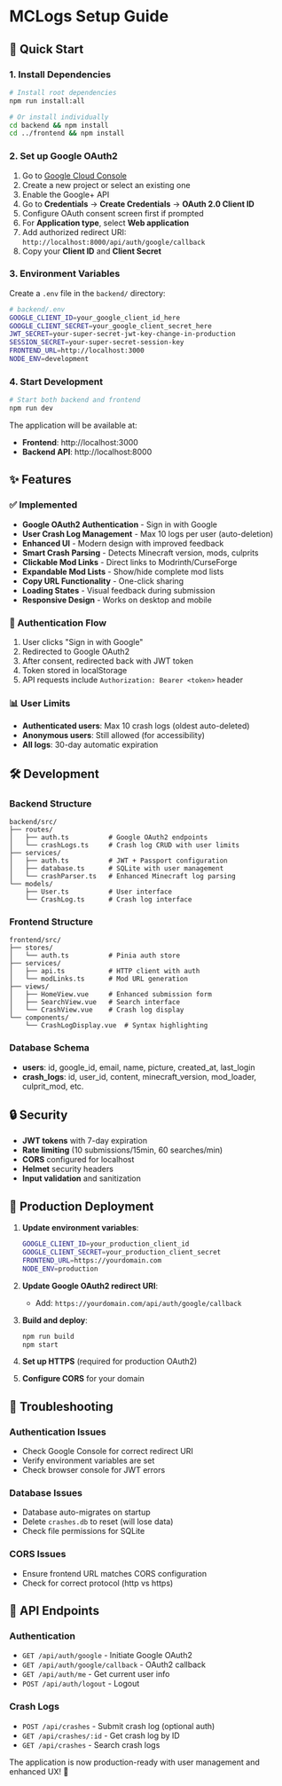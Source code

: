 # MCLogs Setup Guide

## 🚀 Quick Start

### 1. Install Dependencies

```bash
# Install root dependencies
npm run install:all

# Or install individually
cd backend && npm install
cd ../frontend && npm install
```

### 2. Set up Google OAuth2

1. Go to [Google Cloud Console](https://console.cloud.google.com/)
2. Create a new project or select an existing one
3. Enable the Google+ API
4. Go to **Credentials** → **Create Credentials** → **OAuth 2.0 Client ID**
5. Configure OAuth consent screen first if prompted
6. For **Application type**, select **Web application**
7. Add authorized redirect URI: `http://localhost:8000/api/auth/google/callback`
8. Copy your **Client ID** and **Client Secret**

### 3. Environment Variables

Create a `.env` file in the `backend/` directory:

```bash
# backend/.env
GOOGLE_CLIENT_ID=your_google_client_id_here
GOOGLE_CLIENT_SECRET=your_google_client_secret_here
JWT_SECRET=your-super-secret-jwt-key-change-in-production
SESSION_SECRET=your-super-secret-session-key
FRONTEND_URL=http://localhost:3000
NODE_ENV=development
```

### 4. Start Development

```bash
# Start both backend and frontend
npm run dev
```

The application will be available at:
- **Frontend**: http://localhost:3000
- **Backend API**: http://localhost:8000

## ✨ Features

### ✅ Implemented
- **Google OAuth2 Authentication** - Sign in with Google
- **User Crash Log Management** - Max 10 logs per user (auto-deletion)
- **Enhanced UI** - Modern design with improved feedback
- **Smart Crash Parsing** - Detects Minecraft version, mods, culprits
- **Clickable Mod Links** - Direct links to Modrinth/CurseForge
- **Expandable Mod Lists** - Show/hide complete mod lists
- **Copy URL Functionality** - One-click sharing
- **Loading States** - Visual feedback during submission
- **Responsive Design** - Works on desktop and mobile

### 🔐 Authentication Flow
1. User clicks "Sign in with Google"
2. Redirected to Google OAuth2
3. After consent, redirected back with JWT token
4. Token stored in localStorage
5. API requests include `Authorization: Bearer <token>` header

### 📊 User Limits
- **Authenticated users**: Max 10 crash logs (oldest auto-deleted)
- **Anonymous users**: Still allowed (for accessibility)
- **All logs**: 30-day automatic expiration

## 🛠️ Development

### Backend Structure
```
backend/src/
├── routes/
│   ├── auth.ts          # Google OAuth2 endpoints
│   └── crashLogs.ts     # Crash log CRUD with user limits
├── services/
│   ├── auth.ts          # JWT + Passport configuration
│   ├── database.ts      # SQLite with user management
│   └── crashParser.ts   # Enhanced Minecraft log parsing
└── models/
    ├── User.ts          # User interface
    └── CrashLog.ts      # Crash log interface
```

### Frontend Structure
```
frontend/src/
├── stores/
│   └── auth.ts          # Pinia auth store
├── services/
│   ├── api.ts           # HTTP client with auth
│   └── modLinks.ts      # Mod URL generation
├── views/
│   ├── HomeView.vue     # Enhanced submission form
│   ├── SearchView.vue   # Search interface
│   └── CrashView.vue    # Crash log display
└── components/
    └── CrashLogDisplay.vue  # Syntax highlighting
```

### Database Schema
- **users**: id, google_id, email, name, picture, created_at, last_login
- **crash_logs**: id, user_id, content, minecraft_version, mod_loader, culprit_mod, etc.

## 🔒 Security

- **JWT tokens** with 7-day expiration
- **Rate limiting** (10 submissions/15min, 60 searches/min)
- **CORS** configured for localhost
- **Helmet** security headers
- **Input validation** and sanitization

## 🚀 Production Deployment

1. **Update environment variables**:
   ```bash
   GOOGLE_CLIENT_ID=your_production_client_id
   GOOGLE_CLIENT_SECRET=your_production_client_secret
   FRONTEND_URL=https://yourdomain.com
   NODE_ENV=production
   ```

2. **Update Google OAuth2 redirect URI**:
   - Add: `https://yourdomain.com/api/auth/google/callback`

3. **Build and deploy**:
   ```bash
   npm run build
   npm start
   ```

4. **Set up HTTPS** (required for production OAuth2)

5. **Configure CORS** for your domain

## 🐛 Troubleshooting

### Authentication Issues
- Check Google Console for correct redirect URI
- Verify environment variables are set
- Check browser console for JWT errors

### Database Issues
- Database auto-migrates on startup
- Delete `crashes.db` to reset (will lose data)
- Check file permissions for SQLite

### CORS Issues
- Ensure frontend URL matches CORS configuration
- Check for correct protocol (http vs https)

## 📝 API Endpoints

### Authentication
- `GET /api/auth/google` - Initiate Google OAuth2
- `GET /api/auth/google/callback` - OAuth2 callback
- `GET /api/auth/me` - Get current user info
- `POST /api/auth/logout` - Logout

### Crash Logs
- `POST /api/crashes` - Submit crash log (optional auth)
- `GET /api/crashes/:id` - Get crash log by ID
- `GET /api/crashes` - Search crash logs

The application is now production-ready with user management and enhanced UX! 🎉